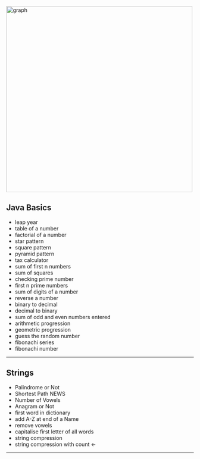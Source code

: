 <img src="https://i.ibb.co/n7FKnQY/1.png" alt="graph" width="500">

<h2>Java Basics</h2>
<ul>
    <li>leap year</li>
    <li>table of a number</li>
    <li>factorial of a number</li>
    <li>star pattern</li>
    <li>square pattern</li>
    <li>pyramid pattern</li>
    <li>tax calculator</li>
    <li>sum of first n numbers</li>
    <li>sum of squares</li>
    <li>checking prime number</li>
    <li>first n prime numbers</li>
    <li>sum of digits of a number</li>
    <li>reverse a number</li>
    <li>binary to decimal</li>
    <li>decimal to binary</li>
    <li>sum of odd and even numbers entered</li>
    <li>arithmetic progression</li>
    <li>geometric progression</li>
    <li>guess the random number</li>
    <li>fibonachi series</li>
    <li>fibonachi number</li>
</ul>

<hr>

<h2>Strings</h2>
<ul>
    <li>Palindrome or Not</li>
    <li>Shortest Path NEWS</li>
    <li>Number of Vowels</li>
    <li>Anagram or Not</li>
    <li>first word in dictionary</li>
    <li>add A-Z at end of a Name</li>
    <li>remove vowels</li>
    <li>capitalise first letter of all words</li>
    <li>string compression </li>
    <li>string compression with count  ←</li>
</ul>

<hr>
